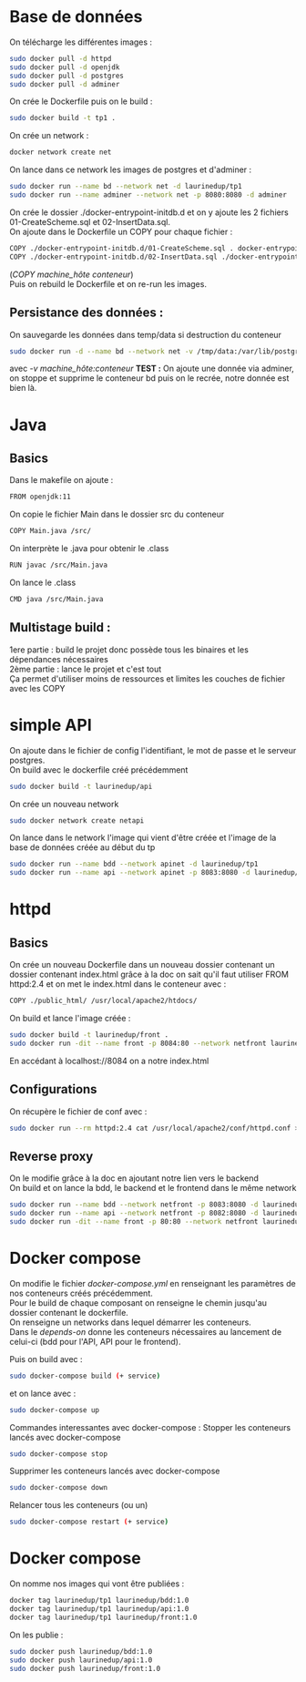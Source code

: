 # Base de données
On télécharge les différentes images :
```bash
sudo docker pull -d httpd
sudo docker pull -d openjdk
sudo docker pull -d postgres
sudo docker pull -d adminer
```
On crée le Dockerfile puis on le build :
```bash
sudo docker build -t tp1 .
```
On crée un network :
```bash
docker network create net
```
On lance dans ce network les images de postgres et d'adminer :
```bash
sudo docker run --name bd --network net -d laurinedup/tp1
sudo docker run --name adminer --network net -p 8080:8080 -d adminer
```
On crée le dossier ./docker-entrypoint-initdb.d et on y ajoute les 2 fichiers 01-CreateScheme.sql et 02-InsertData.sql. <br/>
On ajoute dans le Dockerfile un COPY pour chaque fichier :
```bash
COPY ./docker-entrypoint-initdb.d/01-CreateScheme.sql . docker-entrypoint-initdb.d
COPY ./docker-entrypoint-initdb.d/02-InsertData.sql ./docker-entrypoint-initdb.d
```
(*COPY machine_hôte conteneur*) <br/>
Puis on rebuild le Dockerfile et on re-run les images.

## Persistance des données :
On sauvegarde les données dans temp/data si destruction du conteneur
```bash
sudo docker run -d --name bd --network net -v /tmp/data:/var/lib/postgresql/data laurinedup/tp1
```
avec *-v machine_hôte:conteneur*
**TEST :**
On ajoute une donnée via adminer, on stoppe et supprime le conteneur bd puis on le recrée, notre donnée est bien là.

# Java
## Basics
Dans le makefile on ajoute :
```bash
FROM openjdk:11
```
On copie le fichier Main dans le dossier src du conteneur
```bash
COPY Main.java /src/
```
On interprète le .java pour obtenir le .class
```bash
RUN javac /src/Main.java
```
On lance le .class
```bash
CMD java /src/Main.java
```

## Multistage build : 
1ere partie : build le projet donc possède tous les binaires et les dépendances nécessaires <br/>
2ème partie : lance le projet et c'est tout <br/>
Ça permet d'utiliser moins de ressources et limites les couches de fichier avec les COPY <br/>

# simple API
On ajoute dans le fichier de config l'identifiant, le mot de passe et le serveur postgres. <br/>
On build avec le dockerfile créé précédemment
```bash
sudo docker build -t laurinedup/api
```
On crée un nouveau network
```bash
sudo docker network create netapi
```
On lance dans le network l'image qui vient d'être créée et l'image de la base de données créée au début du tp
```bash
sudo docker run --name bdd --network apinet -d laurinedup/tp1
sudo docker run --name api --network apinet -p 8083:8080 -d laurinedup/api
```

# httpd
## Basics
On crée un nouveau Dockerfile dans un nouveau dossier contenant un dossier contenant index.html grâce à la doc on sait qu'il faut utiliser FROM httpd:2.4 et on met le index.html dans le conteneur avec :
```bash
COPY ./public_html/ /usr/local/apache2/htdocs/
```
On build et lance l'image créée :
```bash
sudo docker build -t laurinedup/front .
sudo docker run -dit --name front -p 8084:80 --network netfront laurinedup/front
```
En accédant à localhost://8084 on a notre index.html <br/>

## Configurations
On récupère le fichier de conf avec :
```bash
sudo docker run --rm httpd:2.4 cat /usr/local/apache2/conf/httpd.conf > my-httpd.conf
```

## Reverse proxy
On le modifie grâce à la doc en ajoutant notre lien vers le backend <br/>
On build et on lance la bdd, le backend et le frontend dans le même network <br/>
```bash
sudo docker run --name bdd --network netfront -p 8083:8080 -d laurinedup/tp1
sudo docker run --name api --network netfront -p 8082:8080 -d laurinedup/api
sudo docker run -dit --name front -p 80:80 --network netfront laurinedup/front
```

# Docker compose
On modifie le fichier *docker-compose.yml* en renseignant les paramètres de nos conteneurs créés précédemment. <br/>
Pour le build de chaque composant on renseigne le chemin jusqu'au dossier contenant le dockerfile. <br/>
On renseigne un networks dans lequel démarrer les conteneurs. <br/>
Dans le *depends-on* donne les conteneurs nécessaires au lancement de celui-ci (bdd pour l'API, API pour le frontend). <br/>

Puis on build avec :
```bash
sudo docker-compose build (+ service)
```
et on lance avec :
```bash
sudo docker-compose up
```
Commandes interessantes avec docker-compose :
Stopper les conteneurs lancés avec docker-compose
```bash
sudo docker-compose stop
```
Supprimer les conteneurs lancés avec docker-compose
```bash
sudo docker-compose down
```
Relancer tous les conteneurs (ou un)
```bash
sudo docker-compose restart (+ service)
```

# Docker compose
On nomme nos images qui vont être publiées :
```bash
docker tag laurinedup/tp1 laurinedup/bdd:1.0
docker tag laurinedup/tp1 laurinedup/api:1.0
docker tag laurinedup/tp1 laurinedup/front:1.0
```
On les publie :
```bash
sudo docker push laurinedup/bdd:1.0
sudo docker push laurinedup/api:1.0
sudo docker push laurinedup/front:1.0
```

